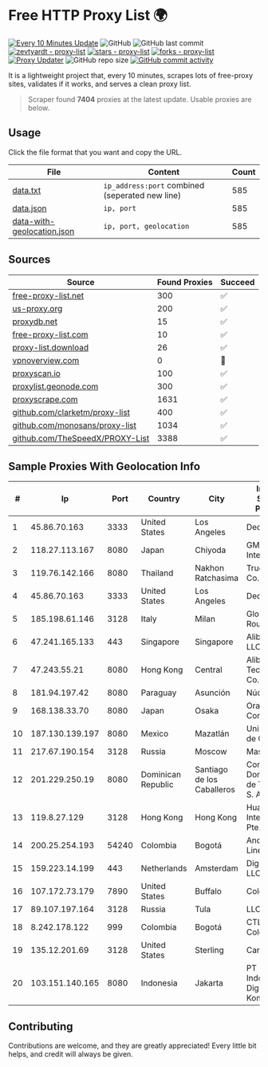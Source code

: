 
# Free HTTP Proxy List 🌍

[![Every 10 Minutes Update](https://github.com/mertguvencli/http-proxy-list/actions/workflows/main.yml/badge.svg?branch=main)](https://github.com/mertguvencli/http-proxy-list/actions/workflows/main.yml)
![GitHub](https://img.shields.io/github/license/mertguvencli/http-proxy-list)
![GitHub last commit](https://img.shields.io/github/last-commit/mertguvencli/http-proxy-list)
[![zevtyardt - proxy-list](https://img.shields.io/static/v1?label=zevtyardt&message=proxy-list&color=blue&logo=github)](https://github.com/zevtyardt/proxy-list "Go to GitHub repo")
[![stars - proxy-list](https://img.shields.io/github/stars/zevtyardt/proxy-list?style=social)](https://github.com/zevtyardt/proxy-list)
[![forks - proxy-list](https://img.shields.io/github/forks/zevtyardt/proxy-list?style=social)](https://github.com/zevtyardt/proxy-list)
[![Proxy Updater](https://github.com/zevtyardt/proxy-list/workflows/Proxy%20Updater/badge.svg)](https://github.com/zevtyardt/proxy-list/actions?query=workflow:"Proxy+Updater")
![GitHub repo size](https://img.shields.io/github/repo-size/zevtyardt/proxy-list)
[![GitHub commit activity](https://img.shields.io/github/commit-activity/m/zevtyardt/proxy-list?logo=commits)](https://github.com/zevtyardt/proxy-list/commits/main)

It is a lightweight project that, every 10 minutes, scrapes lots of free-proxy sites, validates if it works, and serves a clean proxy list.

> Scraper found **7404** proxies at the latest update. Usable proxies are below.

## Usage

Click the file format that you want and copy the URL.

|File|Content|Count|
|----|-------|-----|
|[data.txt](https://raw.githubusercontent.com/mertguvencli/http-proxy-list/main/proxy-list/data.txt)|`ip_address:port` combined (seperated new line)|585|
|[data.json](https://raw.githubusercontent.com/mertguvencli/http-proxy-list/main/proxy-list/data.json)|`ip, port`|585|
|[data-with-geolocation.json](https://raw.githubusercontent.com/mertguvencli/http-proxy-list/main/proxy-list/data-with-geolocation.json)|`ip, port, geolocation`|585|

## Sources

|Source|Found Proxies|Succeed|
|------|-------------|-------|
|[free-proxy-list.net](https://free-proxy-list.net)|300|✅|
|[us-proxy.org](https://www.us-proxy.org)|200|✅|
|[proxydb.net](http://proxydb.net)|15|✅|
|[free-proxy-list.com](https://free-proxy-list.com/?page=&port=&type%5B%5D=http&type%5B%5D=https&up_time=0&search=Search)|10|✅|
|[proxy-list.download](https://www.proxy-list.download/HTTP)|26|✅|
|[vpnoverview.com](https://vpnoverview.com/privacy/anonymous-browsing/free-proxy-servers)|0|🚫|
|[proxyscan.io](https://www.proxyscan.io)|100|✅|
|[proxylist.geonode.com](https://proxylist.geonode.com/api/proxy-list?limit=300&page=1&sort_by=lastChecked&sort_type=desc&protocols=http,https)|300|✅|
|[proxyscrape.com](https://api.proxyscrape.com/v2/?request=displayproxies&protocol=http&timeout=10000&country=all&ssl=all&anonymity=all)|1631|✅|
|[github.com/clarketm/proxy-list](https://raw.githubusercontent.com/clarketm/proxy-list/master/proxy-list-raw.txt)|400|✅|
|[github.com/monosans/proxy-list](https://raw.githubusercontent.com/monosans/proxy-list/main/proxies/http.txt)|1034|✅|
|[github.com/TheSpeedX/PROXY-List](https://raw.githubusercontent.com/TheSpeedX/PROXY-List/master/http.txt)|3388|✅|


## Sample Proxies With Geolocation Info

|#|Ip|Port|Country|City|Internet Service Provider|
|-|--|----|-------|----|-------------------------|
|1|45.86.70.163|3333|United States|Los Angeles|DediPath|
|2|118.27.113.167|8080|Japan|Chiyoda|GMO Internet, Inc.|
|3|119.76.142.166|8080|Thailand|Nakhon Ratchasima|True Internet Co., Ltd.|
|4|45.86.70.163|3333|United States|Los Angeles|DediPath|
|5|185.198.61.146|3128|Italy|Milan|Global Router LLC|
|6|47.241.165.133|443|Singapore|Singapore|Alibaba.com LLC|
|7|47.243.55.21|8080|Hong Kong|Central|Alibaba (US) Technology Co., Ltd.|
|8|181.94.197.42|8080|Paraguay|Asunción|Núcleo S.A.|
|9|168.138.33.70|8080|Japan|Osaka|Oracle Corporation|
|10|187.130.139.197|8080|Mexico|Mazatlán|Uninet S.A. de C.V.|
|11|217.67.190.154|3128|Russia|Moscow|Mastertel ISP|
|12|201.229.250.19|8080|Dominican Republic|Santiago de los Caballeros|Compañía Dominicana de Teléfonos S. A.|
|13|119.8.27.129|3128|Hong Kong|Hong Kong|Huawei International Pte. LTD|
|14|200.25.254.193|54240|Colombia|Bogotá|Andinet ON Line|
|15|159.223.14.199|443|Netherlands|Amsterdam|DigitalOcean, LLC|
|16|107.172.73.179|7890|United States|Buffalo|ColoCrossing|
|17|89.107.197.164|3128|Russia|Tula|LLC TK Altair|
|18|8.242.178.122|999|Colombia|Bogotá|CTL Colombia|
|19|135.12.201.69|3128|United States|Sterling|Carrytel|
|20|103.151.140.165|8080|Indonesia|Jakarta|PT Indotechno Digital Komputasi|



## Contributing

Contributions are welcome, and they are greatly appreciated! Every
little bit helps, and credit will always be given.

